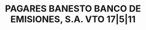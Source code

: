 ---
layout: asset
title: PAGARES BANESTO BANCO DE EMISIONES, S.A. VTO 17|5|11
isin: ES05135404M7
---